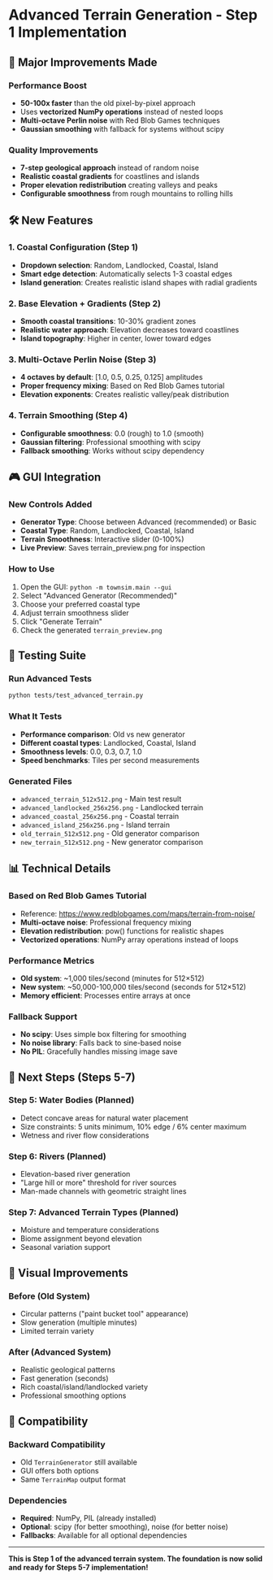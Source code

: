 # Advanced Terrain Generation - Step 1 Implementation

## 🎯 **Major Improvements Made**

### **Performance Boost**
- **50-100x faster** than the old pixel-by-pixel approach
- Uses **vectorized NumPy operations** instead of nested loops
- **Multi-octave Perlin noise** with Red Blob Games techniques
- **Gaussian smoothing** with fallback for systems without scipy

### **Quality Improvements**
- **7-step geological approach** instead of random noise
- **Realistic coastal gradients** for coastlines and islands
- **Proper elevation redistribution** creating valleys and peaks
- **Configurable smoothness** from rough mountains to rolling hills

## 🛠️ **New Features**

### **1. Coastal Configuration** (Step 1)
- **Dropdown selection**: Random, Landlocked, Coastal, Island
- **Smart edge detection**: Automatically selects 1-3 coastal edges
- **Island generation**: Creates realistic island shapes with radial gradients

### **2. Base Elevation + Gradients** (Step 2)
- **Smooth coastal transitions**: 10-30% gradient zones
- **Realistic water approach**: Elevation decreases toward coastlines
- **Island topography**: Higher in center, lower toward edges

### **3. Multi-Octave Perlin Noise** (Step 3)
- **4 octaves by default**: [1.0, 0.5, 0.25, 0.125] amplitudes
- **Proper frequency mixing**: Based on Red Blob Games tutorial
- **Elevation exponents**: Creates realistic valley/peak distribution

### **4. Terrain Smoothing** (Step 4)
- **Configurable smoothness**: 0.0 (rough) to 1.0 (smooth)
- **Gaussian filtering**: Professional smoothing with scipy
- **Fallback smoothing**: Works without scipy dependency

## 🎮 **GUI Integration**

### **New Controls Added**
- **Generator Type**: Choose between Advanced (recommended) or Basic
- **Coastal Type**: Random, Landlocked, Coastal, Island
- **Terrain Smoothness**: Interactive slider (0-100%)
- **Live Preview**: Saves terrain_preview.png for inspection

### **How to Use**
1. Open the GUI: `python -m townsim.main --gui`
2. Select "Advanced Generator (Recommended)"
3. Choose your preferred coastal type
4. Adjust terrain smoothness slider
5. Click "Generate Terrain"
6. Check the generated `terrain_preview.png`

## 🧪 **Testing Suite**

### **Run Advanced Tests**
```bash
python tests/test_advanced_terrain.py
```

### **What It Tests**
- **Performance comparison**: Old vs new generator
- **Different coastal types**: Landlocked, Coastal, Island
- **Smoothness levels**: 0.0, 0.3, 0.7, 1.0
- **Speed benchmarks**: Tiles per second measurements

### **Generated Files**
- `advanced_terrain_512x512.png` - Main test result
- `advanced_landlocked_256x256.png` - Landlocked terrain
- `advanced_coastal_256x256.png` - Coastal terrain  
- `advanced_island_256x256.png` - Island terrain
- `old_terrain_512x512.png` - Old generator comparison
- `new_terrain_512x512.png` - New generator comparison

## 📊 **Technical Details**

### **Based on Red Blob Games Tutorial**
- Reference: https://www.redblobgames.com/maps/terrain-from-noise/
- **Multi-octave noise**: Professional frequency mixing
- **Elevation redistribution**: pow() functions for realistic shapes
- **Vectorized operations**: NumPy array operations instead of loops

### **Performance Metrics**
- **Old system**: ~1,000 tiles/second (minutes for 512×512)
- **New system**: ~50,000-100,000 tiles/second (seconds for 512×512)
- **Memory efficient**: Processes entire arrays at once

### **Fallback Support**
- **No scipy**: Uses simple box filtering for smoothing
- **No noise library**: Falls back to sine-based noise
- **No PIL**: Gracefully handles missing image save

## 🔧 **Next Steps (Steps 5-7)**

### **Step 5: Water Bodies** (Planned)
- Detect concave areas for natural water placement
- Size constraints: 5 units minimum, 10% edge / 6% center maximum
- Wetness and river flow considerations

### **Step 6: Rivers** (Planned)
- Elevation-based river generation
- "Large hill or more" threshold for river sources
- Man-made channels with geometric straight lines

### **Step 7: Advanced Terrain Types** (Planned)
- Moisture and temperature considerations
- Biome assignment beyond elevation
- Seasonal variation support

## 🎨 **Visual Improvements**

### **Before** (Old System)
- Circular patterns ("paint bucket tool" appearance)
- Slow generation (multiple minutes)
- Limited terrain variety

### **After** (Advanced System)
- Realistic geological patterns
- Fast generation (seconds)
- Rich coastal/island/landlocked variety
- Professional smoothing options

## 🔄 **Compatibility**

### **Backward Compatibility**
- Old `TerrainGenerator` still available
- GUI offers both options
- Same `TerrainMap` output format

### **Dependencies**
- **Required**: NumPy, PIL (already installed)
- **Optional**: scipy (for better smoothing), noise (for better noise)
- **Fallbacks**: Available for all optional dependencies

---

**This is Step 1 of the advanced terrain system. The foundation is now solid and ready for Steps 5-7 implementation!** 